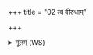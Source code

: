 +++
title = "02 त्वं वीरुधाम्"

+++
<details><summary>मूलम् (WS)</summary>

त्वं वीरुधां श्रेष्ठतमाभिश्रुतास्योषधे ।  
सामुमद्य पूरुषं क्लीबमोपशिनं कृधि ॥ २ ॥ क्लीव  
क्लीबं कृध्योपशिनमथो कुरीरिणं कृधि ।  
उभाभ्यामस्य ग्रावभ्यामिन्द्रो भिनत्वाण्ड्यौ ॥ ३ ॥
</details>